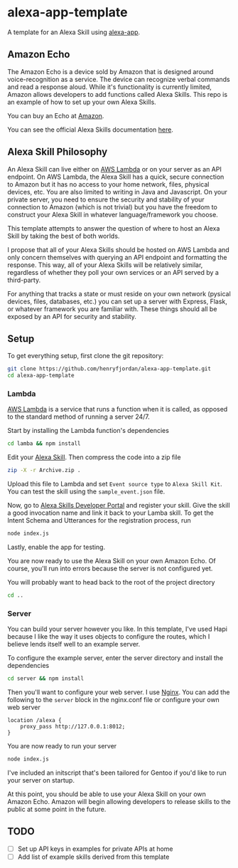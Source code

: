 # alexa-app-template
A template for an Alexa Skill using [alexa-app](http://github.com/matt-kruse/alexa-app).

## Amazon Echo

The Amazon Echo is a device sold by Amazon that is designed around voice-recognition as a service. The device can recognize verbal commands and read a response aloud. While it's functionality is currently limited, Amazon allows developers to add functions called Alexa Skills. This repo is an example of how to set up your own Alexa Skills.

You can buy an Echo at [Amazon](http://www.amazon.com/Amazon-SK705DI-Echo/dp/B00X4WHP5E/).

You can see the official Alexa Skills documentation [here](https://developer.amazon.com/public/solutions/alexa/alexa-skills-kit).

## Alexa Skill Philosophy

An Alexa Skill can live either on [AWS Lambda](https://console.aws.amazon.com/lambda/home) or on your server as an API endpoint. On AWS Lambda, the Alexa Skill has a quick, secure connection to Amazon but it has no access to your home network, files, physical devices, etc. You are also limited to writing in Java and Javascript. On your private server, you need to ensure the security and stability of your connection to Amazon (which is not trivial) but you have the freedom to construct your Alexa Skill in whatever language/framework you choose.

This template attempts to answer the question of where to host an Alexa Skill by taking the best of both worlds.

I propose that all of your Alexa Skills should be hosted on AWS Lambda and only concern themselves with querying an API endpoint and formatting the response. This way, all of your Alexa Skills will be relatively similar, regardless of whether they poll your own services or an API served by a third-party.

For anything that tracks a state or must reside on your own network (pysical devices, files, databases, etc.) you can set up a server with Express, Flask, or whatever framework you are familiar with. These things should all be exposed by an API for security and stability.

## Setup

To get everything setup, first clone the  git repository:
```bash
git clone https://github.com/henryfjordan/alexa-app-template.git
cd alexa-app-template
```

### Lambda

[AWS Lambda](https://console.aws.amazon.com/lambda/home) is a service that runs a function when it is called, as opposed to the standard method of running a server 24/7.

Start by installing the Lambda function's dependencies
```bash
cd lamba && npm install
```

Edit your [Alexa Skill](http://github.com/matt-kruse/alexa-app). Then compress the code into a zip file
```bash
zip -X -r Archive.zip .
```

Upload this file to Lambda and set `Event source type` to `Alexa Skill Kit`. You can test the skill using the `sample_event.json` file.

Now, go to [Alexa Skills Developer Portal](https://developer.amazon.com/edw/home.html#/skills) and register your skill. Give the skill a good invocation name and link it back to your Lamba skill. To get the Intent Schema and Utterances for the registration process, run
```bash
node index.js
```

Lastly, enable the app for testing.

You are now ready to use the Alexa Skill on your own Amazon Echo. Of course, you'll run into errors because the server is not configured yet.

You will probably want to head back to the root of the project directory
```bash
cd ..
```

### Server

You can build your server however you like. In this template, I've used Hapi because I like the way it uses objects to configure the routes, which I believe lends itself well to an example server.

To configure the example server, enter the server directory and install the dependencies
```bash
cd server && npm install
```

Then you'll want to configure your web server. I use [Nginx](http://www.nginx.com). You can add the following to the `server` block in the nginx.conf file or configure your own web server
```nginx configuration file
location /alexa {
    proxy_pass http://127.0.0.1:8012;
}
```

You are now ready to run your server
```bash
node index.js
```

I've included an initscript that's been tailored for Gentoo if you'd like to run your server on startup.

At this point, you should be able to use your Alexa Skill on your own Amazon Echo. Amazon will begin allowing developers to release skills to the public at some point in the future.

## TODO

- [ ] Set up API keys in examples for private APIs at home
- [ ] Add list of example skills derived from this template

